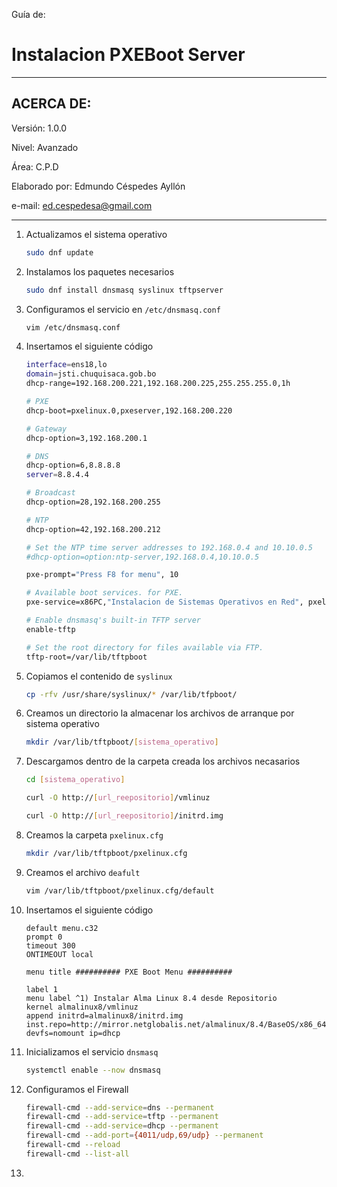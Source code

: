 Guía de:

# Instalacion PXEBoot Server

---
## ACERCA DE:
Versión: 1.0.0

Nivel: Avanzado

Área: C.P.D

Elaborado por: Edmundo Céspedes Ayllón

e-mail: [ed.cespedesa@gmail.com](ed.cespedesa@gmail.com)

---

1. Actualizamos el sistema operativo

   ```bash
   sudo dnf update
   ```

2. Instalamos los paquetes necesarios

   ```bash
   sudo dnf install dnsmasq syslinux tftpserver
   ```

3. Configuramos el servicio en `/etc/dnsmasq.conf`

   ```bash
   vim /etc/dnsmasq.conf
   ```

4. Insertamos el siguiente código

   ```bash
   interface=ens18,lo
   domain=jsti.chuquisaca.gob.bo
   dhcp-range=192.168.200.221,192.168.200.225,255.255.255.0,1h
   
   # PXE
   dhcp-boot=pxelinux.0,pxeserver,192.168.200.220
   
   # Gateway
   dhcp-option=3,192.168.200.1
   
   # DNS
   dhcp-option=6,8.8.8.8
   server=8.8.4.4
   
   # Broadcast
   dhcp-option=28,192.168.200.255
   
   # NTP
   dhcp-option=42,192.168.200.212
   
   # Set the NTP time server addresses to 192.168.0.4 and 10.10.0.5
   #dhcp-option=option:ntp-server,192.168.0.4,10.10.0.5
   
   pxe-prompt="Press F8 for menu", 10
   
   # Available boot services. for PXE.
   pxe-service=x86PC,"Instalacion de Sistemas Operativos en Red", pxelinux
   
   # Enable dnsmasq's built-in TFTP server
   enable-tftp
   
   # Set the root directory for files available via FTP.
   tftp-root=/var/lib/tftpboot
   ```

5. Copiamos el contenido de `syslinux`

   ```bash
   cp -rfv /usr/share/syslinux/* /var/lib/tfpboot/
   ```

6. Creamos un directorio la almacenar los archivos de arranque por sistema operativo

   ```bash
   mkdir /var/lib/tftpboot/[sistema_operativo]
   ```

7. Descargamos dentro de la carpeta creada los archivos necasarios

   ```bash
   cd [sistema_operativo]
   ```

   ```bash
   curl -O http://[url_reepositorio]/vmlinuz
   ```

   ```bash
   curl -O http://[url_reepositorio]/initrd.img
   ```

8. Creamos la carpeta `pxelinux.cfg`

   ```bash
   mkdir /var/lib/tftpboot/pxelinux.cfg
   ```

9. Creamos el archivo `deafult`

   ```bash
   vim /var/lib/tftpboot/pxelinux.cfg/default
   ```

10. Insertamos el siguiente código

    ```
    default menu.c32
    prompt 0
    timeout 300
    ONTIMEOUT local
    
    menu title ########## PXE Boot Menu ##########
    
    label 1
    menu label ^1) Instalar Alma Linux 8.4 desde Repositorio
    kernel almalinux8/vmlinuz
    append initrd=almalinux8/initrd.img inst.repo=http://mirror.netglobalis.net/almalinux/8.4/BaseOS/x86_64/os/ devfs=nomount ip=dhcp
    ```

11. Inicializamos el servicio `dnsmasq`

    ```bash
    systemctl enable --now dnsmasq
    ```

12. Configuramos el Firewall

    ```bash
    firewall-cmd --add-service=dns --permanent
    firewall-cmd --add-service=tftp --permanent
    firewall-cmd --add-service=dhcp --permanent
    firewall-cmd --add-port={4011/udp,69/udp} --permanent
    firewall-cmd --reload
    firewall-cmd --list-all
    ```

13. 
